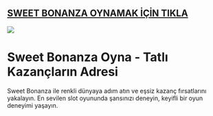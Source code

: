 ## <a href="https://bit.ly/3DlkiQZ">SWEET BONANZA OYNAMAK İÇİN TIKLA</a>

<a href="https://bit.ly/3DlkiQZ"><img src="https://s13.gifyu.com/images/SPuTg.gif"></a>

# Sweet Bonanza Oyna - Tatlı Kazançların Adresi
Sweet Bonanza ile renkli dünyaya adım atın ve eşsiz kazanç fırsatlarını yakalayın. En sevilen slot oyununda şansınızı deneyin, keyifli bir oyun deneyimi yaşayın.
